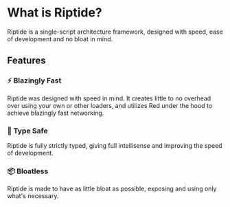 # What is Riptide?

Riptide is a single-script architecture framework, designed with speed, ease of development and no bloat in mind.

## Features

### ⚡ Blazingly Fast

Riptide was designed with speed in mind. It creates little to no overhead over using your own or other loaders, and utilizes Red under the hood to achieve blazingly fast networking.

### 🔐 Type Safe

Riptide is fully strictly typed, giving full intellisense and improving the speed of development.

### 📦 Bloatless

Riptide is made to have as little bloat as possible, exposing and using only what's necessary.